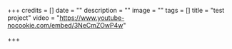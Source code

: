 +++
credits = []
date = ""
description = ""
image = ""
tags = []
title = "test project"
video = "https://www.youtube-nocookie.com/embed/3NeCmZOwP4w"

+++
